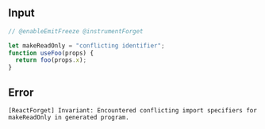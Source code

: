 
## Input

```javascript
// @enableEmitFreeze @instrumentForget

let makeReadOnly = "conflicting identifier";
function useFoo(props) {
  return foo(props.x);
}

```


## Error

```
[ReactForget] Invariant: Encountered conflicting import specifiers for makeReadOnly in generated program.
```
          
      